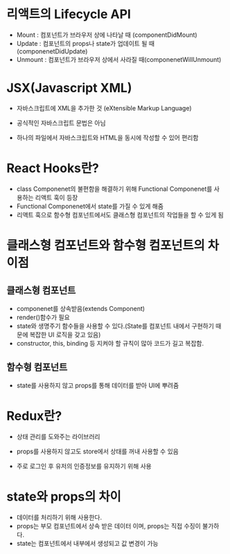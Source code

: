 # 리액트의 Lifecycle API

- Mount : 컴포넌트가 브라우저 상에 나타날 때 (componentDidMount)
- Update : 컴포넌트의 props나 state가 업데이트 될 때(componenetDidUpdate)
- Unmount : 컴포넌트가 브라우저 상에서 사라질 때(componenetWillUnmount)

# JSX(Javascript XML)

- 자바스크립트에 XML을 추가한 것 (eXtensible Markup Language)
- 공식적인 자바스크립트 문법은 아님

- 하나의 파일에서 자바스크립트와 HTML을 동시에 작성할 수 있어 편리함

# React Hooks란?

- class Componenet의 불편함을 해결하기 위해 Functional Componenet를 사용하는 리액트 훅이 등장
- Functional Componenet에서 state를 가질 수 있게 해줌
- 리액트 훅으로 함수형 컴포넌트에서도 클래스형 컴포넌트의 작업들을 할 수 있게 됨

# 클래스형 컴포넌트와 함수형 컴포넌트의 차이점

## 클래스형 컴포넌트

- componenet를 상속받음(extends Component)
- render()함수가 필요
- state와 생명주기 함수들을 사용할 수 있다.(State를 컴포넌트 내에서 구현하기 때문에 복잡한 UI 로직을 갖고 있음)
- constructor, this, binding 등 지켜야 할 규칙이 많아 코드가 길고 복잡함.

## 함수형 컴포넌트

- state를 사용하지 않고 props를 통해 데이터를 받아 UI에 뿌려줌

# Redux란?

- 상태 관리를 도와주는 라이브러리

- props를 사용하지 않고도 store에서 상태를 꺼내 사용할 수 있음
- 주로 로그인 후 유저의 인증정보를 유지하기 위해 사용

# state와 props의 차이

- 데이터를 처리하기 위해 사용한다.
- props는 부모 컴포넌트에서 상속 받은 데이터 이며, props는 직접 수징이 불가하다.
- state는 컴포넌트에서 내부에서 생성되고 값 변경이 가능
